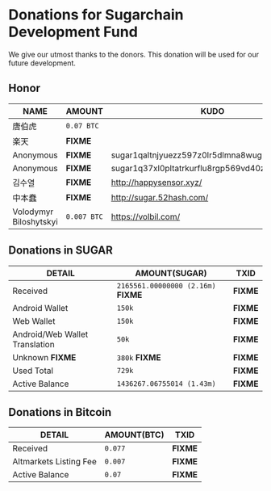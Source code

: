 # Donations for Sugarchain Development Fund
We give our utmost thanks to the donors. This donation will be used for our future development.

## Honor
NAME | AMOUNT | KUDO | 
--|--|--| 
唐伯虎 | `0.07 BTC` | 
楽天 | **FIXME** | 
Anonymous | **FIXME** | sugar1qaltnjyuezz597z0lr5dlmna8wug9vv04q95zta | 
Anonymous | **FIXME** | sugar1q37xl0pltatrkurflu8rgp569vd40znnlsaphas | 
김수열 | **FIXME** | http://happysensor.xyz/ | 
中本蠢 | **FIXME** | http://sugar.52hash.com/ | 
Volodymyr Biloshytskyi | `0.007 BTC` | https://volbil.com/ | 

## Donations in SUGAR
DETAIL | AMOUNT(SUGAR) | TXID | 
--|--|--| 
Received | `2165561.00000000 (2.16m)` **FIXME** | **FIXME** | 
Android Wallet | `150k` | **FIXME** | 
Web Wallet | `150k` | **FIXME** | 
Android/Web Wallet Translation | `50k` | **FIXME** | 
Unknown **FIXME** | `380k` **FIXME** | **FIXME** | 
Used Total | `729k` | **FIXME** | 
Active Balance| `1436267.06755014 (1.43m)` | **FIXME** | 

## Donations in Bitcoin
DETAIL | AMOUNT(BTC) | TXID | 
--|--|--| 
Received | `0.077` | **FIXME** | 
Altmarkets Listing Fee | `0.007` | **FIXME** | 
Active Balance | `0.07` | **FIXME** | 
